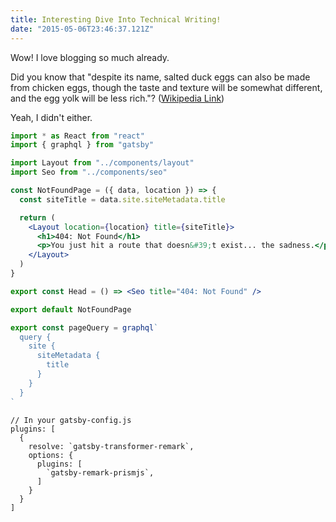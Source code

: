 ```yaml
---
title: Interesting Dive Into Technical Writing!
date: "2015-05-06T23:46:37.121Z"
---
```


Wow! I love blogging so much already.

Did you know that "despite its name, salted duck eggs can also be made from
chicken eggs, though the taste and texture will be somewhat different, and the
egg yolk will be less rich."?
([Wikipedia Link](https://en.wikipedia.org/wiki/Salted_duck_egg))

Yeah, I didn't either.

```jsx
import * as React from "react"
import { graphql } from "gatsby"

import Layout from "../components/layout"
import Seo from "../components/seo"

const NotFoundPage = ({ data, location }) => {
  const siteTitle = data.site.siteMetadata.title

  return (
    <Layout location={location} title={siteTitle}>
      <h1>404: Not Found</h1>
      <p>You just hit a route that doesn&#39;t exist... the sadness.</p>
    </Layout>
  )
}

export const Head = () => <Seo title="404: Not Found" />

export default NotFoundPage

export const pageQuery = graphql`
  query {
    site {
      siteMetadata {
        title
      }
    }
  }
`
```

```
// In your gatsby-config.js
plugins: [
  {
    resolve: `gatsby-transformer-remark`,
    options: {
      plugins: [
        `gatsby-remark-prismjs`,
      ]
    }
  }
]
```
